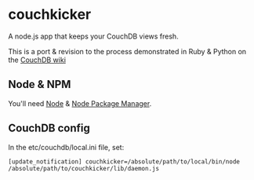 # couchkicker

A node.js app that keeps your CouchDB views fresh.

This is a port & revision to the process demonstrated in Ruby & Python on the [CouchDB wiki](http://wiki.apache.org/couchdb/Regenerating_views_on_update)

## Node & NPM

You'll need [Node](http://nodejs.org/#download) & [Node Package Manager](http://npmjs.org/).

## CouchDB config

In the etc/couchdb/local.ini file, set:

``[update_notification]
couchkicker=/absolute/path/to/local/bin/node /absolute/path/to/couchkicker/lib/daemon.js``

